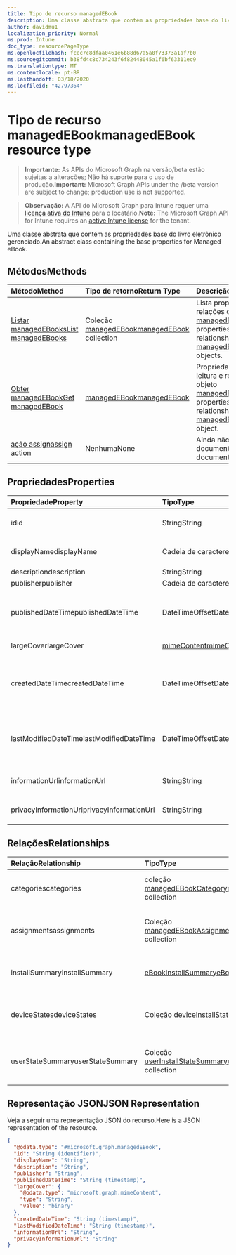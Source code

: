 ```yaml
---
title: Tipo de recurso managedEBook
description: Uma classe abstrata que contém as propriedades base do livro eletrônico gerenciado.
author: davidmu1
localization_priority: Normal
ms.prod: Intune
doc_type: resourcePageType
ms.openlocfilehash: fcec7c8dfaa0461e6b88d67a5a0f73373a1af7b0
ms.sourcegitcommit: b38fd4c8c734243f6f82448045a1f6bf63311ec9
ms.translationtype: MT
ms.contentlocale: pt-BR
ms.lasthandoff: 03/18/2020
ms.locfileid: "42797364"
---
```

# <a name="managedebook-resource-type"></a><span data-ttu-id="e6dc7-103">Tipo de recurso managedEBook</span><span class="sxs-lookup"><span data-stu-id="e6dc7-103">managedEBook resource type</span></span>

> <span data-ttu-id="e6dc7-104">**Importante:** As APIs do Microsoft Graph na versão/beta estão sujeitas a alterações; Não há suporte para o uso de produção.</span><span class="sxs-lookup"><span data-stu-id="e6dc7-104">**Important:** Microsoft Graph APIs under the /beta version are subject to change; production use is not supported.</span></span>

> <span data-ttu-id="e6dc7-105">**Observação:** A API do Microsoft Graph para Intune requer uma [licença ativa do Intune](https://go.microsoft.com/fwlink/?linkid=839381) para o locatário.</span><span class="sxs-lookup"><span data-stu-id="e6dc7-105">**Note:** The Microsoft Graph API for Intune requires an [active Intune license](https://go.microsoft.com/fwlink/?linkid=839381) for the tenant.</span></span>

<span data-ttu-id="e6dc7-106">Uma classe abstrata que contém as propriedades base do livro eletrônico gerenciado.</span><span class="sxs-lookup"><span data-stu-id="e6dc7-106">An abstract class containing the base properties for Managed eBook.</span></span>

## <a name="methods"></a><span data-ttu-id="e6dc7-107">Métodos</span><span class="sxs-lookup"><span data-stu-id="e6dc7-107">Methods</span></span>
|<span data-ttu-id="e6dc7-108">Método</span><span class="sxs-lookup"><span data-stu-id="e6dc7-108">Method</span></span>|<span data-ttu-id="e6dc7-109">Tipo de retorno</span><span class="sxs-lookup"><span data-stu-id="e6dc7-109">Return Type</span></span>|<span data-ttu-id="e6dc7-110">Descrição</span><span class="sxs-lookup"><span data-stu-id="e6dc7-110">Description</span></span>|
|:---|:---|:---|
|[<span data-ttu-id="e6dc7-111">Listar managedEBooks</span><span class="sxs-lookup"><span data-stu-id="e6dc7-111">List managedEBooks</span></span>](../api/intune-books-managedebook-list.md)|<span data-ttu-id="e6dc7-112">Coleção [managedEBook](../resources/intune-books-managedebook.md)</span><span class="sxs-lookup"><span data-stu-id="e6dc7-112">[managedEBook](../resources/intune-books-managedebook.md) collection</span></span>|<span data-ttu-id="e6dc7-113">Lista propriedades e relações dos objetos [managedEBook](../resources/intune-books-managedebook.md).</span><span class="sxs-lookup"><span data-stu-id="e6dc7-113">List properties and relationships of the [managedEBook](../resources/intune-books-managedebook.md) objects.</span></span>|
|[<span data-ttu-id="e6dc7-114">Obter managedEBook</span><span class="sxs-lookup"><span data-stu-id="e6dc7-114">Get managedEBook</span></span>](../api/intune-books-managedebook-get.md)|[<span data-ttu-id="e6dc7-115">managedEBook</span><span class="sxs-lookup"><span data-stu-id="e6dc7-115">managedEBook</span></span>](../resources/intune-books-managedebook.md)|<span data-ttu-id="e6dc7-116">Propriedades de leitura e relações do objeto [managedEBook](../resources/intune-books-managedebook.md).</span><span class="sxs-lookup"><span data-stu-id="e6dc7-116">Read properties and relationships of the [managedEBook](../resources/intune-books-managedebook.md) object.</span></span>|
|[<span data-ttu-id="e6dc7-117">ação assign</span><span class="sxs-lookup"><span data-stu-id="e6dc7-117">assign action</span></span>](../api/intune-books-managedebook-assign.md)|<span data-ttu-id="e6dc7-118">Nenhuma</span><span class="sxs-lookup"><span data-stu-id="e6dc7-118">None</span></span>|<span data-ttu-id="e6dc7-119">Ainda não documentado</span><span class="sxs-lookup"><span data-stu-id="e6dc7-119">Not yet documented</span></span>|

## <a name="properties"></a><span data-ttu-id="e6dc7-120">Propriedades</span><span class="sxs-lookup"><span data-stu-id="e6dc7-120">Properties</span></span>
|<span data-ttu-id="e6dc7-121">Propriedade</span><span class="sxs-lookup"><span data-stu-id="e6dc7-121">Property</span></span>|<span data-ttu-id="e6dc7-122">Tipo</span><span class="sxs-lookup"><span data-stu-id="e6dc7-122">Type</span></span>|<span data-ttu-id="e6dc7-123">Descrição</span><span class="sxs-lookup"><span data-stu-id="e6dc7-123">Description</span></span>|
|:---|:---|:---|
|<span data-ttu-id="e6dc7-124">id</span><span class="sxs-lookup"><span data-stu-id="e6dc7-124">id</span></span>|<span data-ttu-id="e6dc7-125">String</span><span class="sxs-lookup"><span data-stu-id="e6dc7-125">String</span></span>|<span data-ttu-id="e6dc7-126">Chave da entidade.</span><span class="sxs-lookup"><span data-stu-id="e6dc7-126">Key of the entity.</span></span>|
|<span data-ttu-id="e6dc7-127">displayName</span><span class="sxs-lookup"><span data-stu-id="e6dc7-127">displayName</span></span>|<span data-ttu-id="e6dc7-128">Cadeia de caracteres</span><span class="sxs-lookup"><span data-stu-id="e6dc7-128">String</span></span>|<span data-ttu-id="e6dc7-129">Nome do livro eletrônico.</span><span class="sxs-lookup"><span data-stu-id="e6dc7-129">Name of the eBook.</span></span>|
|<span data-ttu-id="e6dc7-130">description</span><span class="sxs-lookup"><span data-stu-id="e6dc7-130">description</span></span>|<span data-ttu-id="e6dc7-131">String</span><span class="sxs-lookup"><span data-stu-id="e6dc7-131">String</span></span>|<span data-ttu-id="e6dc7-132">Descrição.</span><span class="sxs-lookup"><span data-stu-id="e6dc7-132">Description.</span></span>|
|<span data-ttu-id="e6dc7-133">publisher</span><span class="sxs-lookup"><span data-stu-id="e6dc7-133">publisher</span></span>|<span data-ttu-id="e6dc7-134">Cadeia de caracteres</span><span class="sxs-lookup"><span data-stu-id="e6dc7-134">String</span></span>|<span data-ttu-id="e6dc7-135">Publicador.</span><span class="sxs-lookup"><span data-stu-id="e6dc7-135">Publisher.</span></span>|
|<span data-ttu-id="e6dc7-136">publishedDateTime</span><span class="sxs-lookup"><span data-stu-id="e6dc7-136">publishedDateTime</span></span>|<span data-ttu-id="e6dc7-137">DateTimeOffset</span><span class="sxs-lookup"><span data-stu-id="e6dc7-137">DateTimeOffset</span></span>|<span data-ttu-id="e6dc7-138">A data e hora em que o livro eletrônico foi publicado.</span><span class="sxs-lookup"><span data-stu-id="e6dc7-138">The date and time when the eBook was published.</span></span>|
|<span data-ttu-id="e6dc7-139">largeCover</span><span class="sxs-lookup"><span data-stu-id="e6dc7-139">largeCover</span></span>|[<span data-ttu-id="e6dc7-140">mimeContent</span><span class="sxs-lookup"><span data-stu-id="e6dc7-140">mimeContent</span></span>](../resources/intune-shared-mimecontent.md)|<span data-ttu-id="e6dc7-141">Capa do livro.</span><span class="sxs-lookup"><span data-stu-id="e6dc7-141">Book cover.</span></span>|
|<span data-ttu-id="e6dc7-142">createdDateTime</span><span class="sxs-lookup"><span data-stu-id="e6dc7-142">createdDateTime</span></span>|<span data-ttu-id="e6dc7-143">DateTimeOffset</span><span class="sxs-lookup"><span data-stu-id="e6dc7-143">DateTimeOffset</span></span>|<span data-ttu-id="e6dc7-144">A data e hora em que o livro eletrônico foi modificado pela última vez.</span><span class="sxs-lookup"><span data-stu-id="e6dc7-144">The date and time when the eBook file was created.</span></span>|
|<span data-ttu-id="e6dc7-145">lastModifiedDateTime</span><span class="sxs-lookup"><span data-stu-id="e6dc7-145">lastModifiedDateTime</span></span>|<span data-ttu-id="e6dc7-146">DateTimeOffset</span><span class="sxs-lookup"><span data-stu-id="e6dc7-146">DateTimeOffset</span></span>|<span data-ttu-id="e6dc7-147">A data e hora da última modificação do livro eletrônico.</span><span class="sxs-lookup"><span data-stu-id="e6dc7-147">The date and time when the eBook was last modified.</span></span>|
|<span data-ttu-id="e6dc7-148">informationUrl</span><span class="sxs-lookup"><span data-stu-id="e6dc7-148">informationUrl</span></span>|<span data-ttu-id="e6dc7-149">String</span><span class="sxs-lookup"><span data-stu-id="e6dc7-149">String</span></span>|<span data-ttu-id="e6dc7-150">A URL de informações adicionais.</span><span class="sxs-lookup"><span data-stu-id="e6dc7-150">The more information Url.</span></span>|
|<span data-ttu-id="e6dc7-151">privacyInformationUrl</span><span class="sxs-lookup"><span data-stu-id="e6dc7-151">privacyInformationUrl</span></span>|<span data-ttu-id="e6dc7-152">String</span><span class="sxs-lookup"><span data-stu-id="e6dc7-152">String</span></span>|<span data-ttu-id="e6dc7-153">A URL da declaração de privacidade.</span><span class="sxs-lookup"><span data-stu-id="e6dc7-153">The privacy statement Url.</span></span>|

## <a name="relationships"></a><span data-ttu-id="e6dc7-154">Relações</span><span class="sxs-lookup"><span data-stu-id="e6dc7-154">Relationships</span></span>
|<span data-ttu-id="e6dc7-155">Relação</span><span class="sxs-lookup"><span data-stu-id="e6dc7-155">Relationship</span></span>|<span data-ttu-id="e6dc7-156">Tipo</span><span class="sxs-lookup"><span data-stu-id="e6dc7-156">Type</span></span>|<span data-ttu-id="e6dc7-157">Descrição</span><span class="sxs-lookup"><span data-stu-id="e6dc7-157">Description</span></span>|
|:---|:---|:---|
|<span data-ttu-id="e6dc7-158">categories</span><span class="sxs-lookup"><span data-stu-id="e6dc7-158">categories</span></span>|<span data-ttu-id="e6dc7-159">coleção [managedEBookCategory](../resources/intune-books-managedebookcategory.md)</span><span class="sxs-lookup"><span data-stu-id="e6dc7-159">[managedEBookCategory](../resources/intune-books-managedebookcategory.md) collection</span></span>|<span data-ttu-id="e6dc7-160">A lista de categorias para este eBook.</span><span class="sxs-lookup"><span data-stu-id="e6dc7-160">The list of categories for this eBook.</span></span>|
|<span data-ttu-id="e6dc7-161">assignments</span><span class="sxs-lookup"><span data-stu-id="e6dc7-161">assignments</span></span>|<span data-ttu-id="e6dc7-162">Coleção [managedEBookAssignment](../resources/intune-books-managedebookassignment.md)</span><span class="sxs-lookup"><span data-stu-id="e6dc7-162">[managedEBookAssignment](../resources/intune-books-managedebookassignment.md) collection</span></span>|<span data-ttu-id="e6dc7-163">A lista de atribuições para este livro eletrônico.</span><span class="sxs-lookup"><span data-stu-id="e6dc7-163">The list of assignments for this eBook.</span></span>|
|<span data-ttu-id="e6dc7-164">installSummary</span><span class="sxs-lookup"><span data-stu-id="e6dc7-164">installSummary</span></span>|[<span data-ttu-id="e6dc7-165">eBookInstallSummary</span><span class="sxs-lookup"><span data-stu-id="e6dc7-165">eBookInstallSummary</span></span>](../resources/intune-books-ebookinstallsummary.md)|<span data-ttu-id="e6dc7-166">Resumo de instalação do aplicativo móvel.</span><span class="sxs-lookup"><span data-stu-id="e6dc7-166">Mobile App Install Summary.</span></span>|
|<span data-ttu-id="e6dc7-167">deviceStates</span><span class="sxs-lookup"><span data-stu-id="e6dc7-167">deviceStates</span></span>|<span data-ttu-id="e6dc7-168">Coleção [deviceInstallState](../resources/intune-books-deviceinstallstate.md)</span><span class="sxs-lookup"><span data-stu-id="e6dc7-168">[deviceInstallState](../resources/intune-books-deviceinstallstate.md) collection</span></span>|<span data-ttu-id="e6dc7-169">A lista de estados de instalação para este livro eletrônico.</span><span class="sxs-lookup"><span data-stu-id="e6dc7-169">The list of installation states for this eBook.</span></span>|
|<span data-ttu-id="e6dc7-170">userStateSummary</span><span class="sxs-lookup"><span data-stu-id="e6dc7-170">userStateSummary</span></span>|<span data-ttu-id="e6dc7-171">Coleção [userInstallStateSummary](../resources/intune-books-userinstallstatesummary.md)</span><span class="sxs-lookup"><span data-stu-id="e6dc7-171">[userInstallStateSummary](../resources/intune-books-userinstallstatesummary.md) collection</span></span>|<span data-ttu-id="e6dc7-172">A lista de estados de instalação para este livro eletrônico.</span><span class="sxs-lookup"><span data-stu-id="e6dc7-172">The list of installation states for this eBook.</span></span>|

## <a name="json-representation"></a><span data-ttu-id="e6dc7-173">Representação JSON</span><span class="sxs-lookup"><span data-stu-id="e6dc7-173">JSON Representation</span></span>
<span data-ttu-id="e6dc7-174">Veja a seguir uma representação JSON do recurso.</span><span class="sxs-lookup"><span data-stu-id="e6dc7-174">Here is a JSON representation of the resource.</span></span>
<!-- {
  "blockType": "resource",
  "keyProperty": "id",
  "@odata.type": "microsoft.graph.managedEBook"
}
-->
``` json
{
  "@odata.type": "#microsoft.graph.managedEBook",
  "id": "String (identifier)",
  "displayName": "String",
  "description": "String",
  "publisher": "String",
  "publishedDateTime": "String (timestamp)",
  "largeCover": {
    "@odata.type": "microsoft.graph.mimeContent",
    "type": "String",
    "value": "binary"
  },
  "createdDateTime": "String (timestamp)",
  "lastModifiedDateTime": "String (timestamp)",
  "informationUrl": "String",
  "privacyInformationUrl": "String"
}
```



